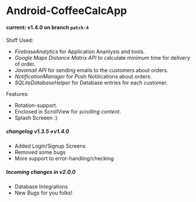 # Android-CoffeeCalcApp
#### current: v1.4.0 on branch ```patch-4```


Stuff Used:
- *FirebaseAnalytics* for Application Ananlysis and tools.
- *Google Maps Distance Matrix API* to calculate minimum time for delivery of order.
- *Javamail API* for sending emails to the customers about orders.
- *NotificationManager* for Push Notiiications about orders.
- *SQLiteDatabaseHelper* for Database entries for each customer.

Features:
- Rotation-support.
- Enclosed in ScrollView for *scrolling content*.
- Splash Screeen :)

##### changelog v1.3.5->v1.4.0
- Added Login/Signup Screens
- Removed some bugs
- More support to error-handling/checking

##### Incoming changes in v2.0.0
- Database Integrations
- New Bugs for you folks!
